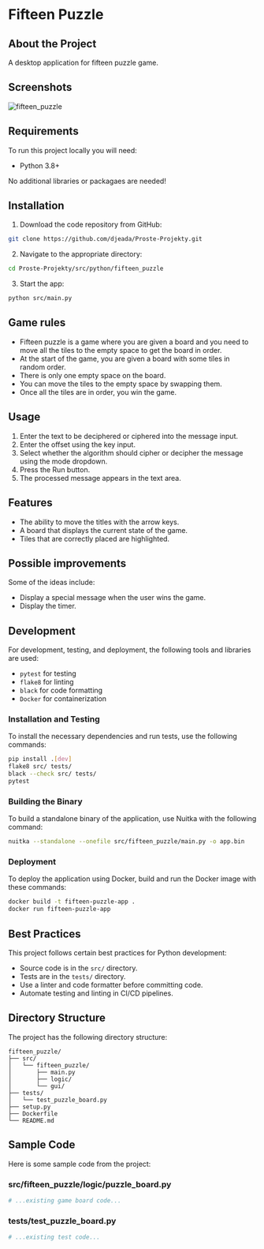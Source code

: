 # Fifteen Puzzle

## About the Project

A desktop application for fifteen puzzle game.

## Screenshots

![fifteen_puzzle](https://user-images.githubusercontent.com/37275728/194822577-fbfa5228-3643-4f61-ad69-bc58cd80b97a.gif)

## Requirements

To run this project locally you will need:

* Python 3.8+

No additional libraries or packagaes are needed!

## Installation

1. Download the code repository from GitHub: 
    
```Bash
git clone https://github.com/djeada/Proste-Projekty.git
```

2. Navigate to the appropriate directory:

```Bash
cd Proste-Projekty/src/python/fifteen_puzzle
```

3. Start the app:

```Bash
python src/main.py
```

## Game rules

* Fifteen puzzle is a game where you are given a board and you need to move all the tiles to the empty space to get the board in order.
* At the start of the game, you are given a board with some tiles in random order.
* There is only one empty space on the board.
* You can move the tiles to the empty space by swapping them.
* Once all the tiles are in order, you win the game.

## Usage

1. Enter the text to be deciphered or ciphered into the message input.
2. Enter the offset using the key input.
3. Select whether the algorithm should cipher or decipher the message using the mode dropdown.
4. Press the Run button.
5. The processed message appears in the text area. 

## Features

* The ability to move the titles with the arrow keys.
* A board that displays the current state of the game.
* Tiles that are correctly placed are highlighted. 

## Possible improvements

Some of the ideas include:

* Display a special message when the user wins the game.
* Display the timer.

## Development

For development, testing, and deployment, the following tools and libraries are used:

- `pytest` for testing
- `flake8` for linting
- `black` for code formatting
- `Docker` for containerization

### Installation and Testing

To install the necessary dependencies and run tests, use the following commands:

```sh
pip install .[dev]
flake8 src/ tests/
black --check src/ tests/
pytest
```

### Building the Binary

To build a standalone binary of the application, use Nuitka with the following command:

```sh
nuitka --standalone --onefile src/fifteen_puzzle/main.py -o app.bin
```

### Deployment

To deploy the application using Docker, build and run the Docker image with these commands:

```sh
docker build -t fifteen-puzzle-app .
docker run fifteen-puzzle-app
```

## Best Practices

This project follows certain best practices for Python development:

- Source code is in the `src/` directory.
- Tests are in the `tests/` directory.
- Use a linter and code formatter before committing code.
- Automate testing and linting in CI/CD pipelines.

## Directory Structure

The project has the following directory structure:

```
fifteen_puzzle/
├── src/
│   └── fifteen_puzzle/
│       ├── main.py
│       ├── logic/
│       └── gui/
├── tests/
│   └── test_puzzle_board.py
├── setup.py
├── Dockerfile
└── README.md
```

## Sample Code

Here is some sample code from the project:

### src/fifteen_puzzle/logic/puzzle_board.py

```python
# ...existing game board code...
```

### tests/test_puzzle_board.py

```python
# ...existing test code...
```
